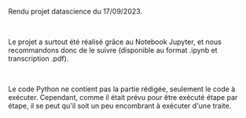 Rendu projet datascience du 17/09/2023.

<br> 

Le projet a surtout été réalisé grâce au Notebook Jupyter, et nous recommandons donc de le suivre (disponible au format .ipynb et transcription .pdf). 

<br> 

Le code Python ne contient pas la partie rédigée, seulement le code à exécuter. Cependant, comme il était prévu pour être exécuté étape par étape, il se peut qu'il soit un peu encombrant à exécuter d'une traite.
